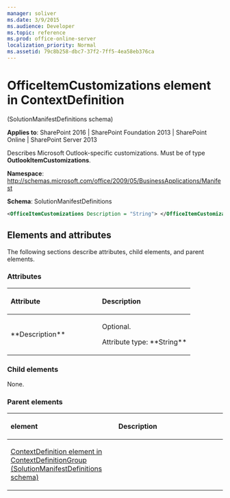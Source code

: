 ```yaml
---
manager: soliver
ms.date: 3/9/2015
ms.audience: Developer
ms.topic: reference
ms.prod: office-online-server
localization_priority: Normal
ms.assetid: 79c8b258-dbc7-37f2-7ff5-4ea58eb376ca
---
```


# OfficeItemCustomizations element in ContextDefinition 

(SolutionManifestDefinitions schema)

**Applies to**: SharePoint 2016 | SharePoint Foundation 2013 | SharePoint Online | SharePoint Server 2013

Describes Microsoft Outlook-specific customizations. Must be of type **OutlookItemCustomizations**.

**Namespace**: http://schemas.microsoft.com/office/2009/05/BusinessApplications/Manifest

**Schema**: SolutionManifestDefinitions

```XML
<OfficeItemCustomizations Description = "String"> </OfficeItemCustomizations>
```

## Elements and attributes

The following sections describe attributes, child elements, and parent elements.

### Attributes

<table>
<colgroup>
<col width="50%" />
<col width="50%" />
</colgroup>
<thead>
<tr class="header">
<th align="left"><p>Attribute</p></th>
<th align="left"><p>Description</p></th>
</tr>
</thead>
<tbody>
<tr class="odd">
<td align="left"><p>**Description**</p></td>
<td align="left"><p>Optional.</p>
<p>Attribute type: **String**</p></td>
</tr>
</tbody>
</table>

### Child elements

None.

### Parent elements

<table>
<colgroup>
<col width="50%" />
<col width="50%" />
</colgroup>
<thead>
<tr class="header">
<th align="left"><p>element</p></th>
<th align="left"><p>Description</p></th>
</tr>
</thead>
<tbody>
<tr class="odd">
<td align="left"><p><span sdata="link"><a href="contextdefinition-element-in-contextdefinitiongroup-solutionmanifestdefinitions.md">ContextDefinition element in ContextDefinitionGroup (SolutionManifestDefinitions schema)</a></span></p></td>
<td align="left"></td>
</tr>
</tbody>
</table>

<br/>

<br/>








